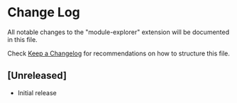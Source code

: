 # Change Log

All notable changes to the "module-explorer" extension will be documented in this file.

Check [Keep a Changelog](http://keepachangelog.com/) for recommendations on how to structure this file.

## [Unreleased]

- Initial release